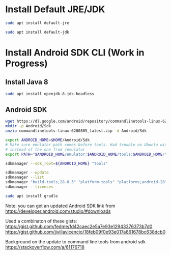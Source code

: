 # Install Default JRE/JDK
```bash
sudo apt install default-jre
```
```bash
sudo apt install default-jdk
 ```

# Install Android SDK CLI (Work in Progress)

## Install Java 8

```bash
sudo apt install openjdk-8-jdk-headless
```

## Android SDK

```bash
wget https://dl.google.com/android/repository/commandlinetools-linux-6200805_latest.zip
mkdir -p Android/Sdk
unzip commandlinetools-linux-6200805_latest.zip -d Android/Sdk

export ANDROID_HOME=$HOME/Android/Sdk
# Make sure emulator path comes before tools. Had trouble on Ubuntu with emulator from /tools being loaded
# instead of the one from /emulator
export PATH="$ANDROID_HOME/emulator:$ANDROID_HOME/tools:$ANDROID_HOME/tools/bin:$ANDROID_HOME/platform-tools:$PATH"

sdkmanager --sdk_root=${ANDROID_HOME} "tools"

sdkmanager --update
sdkmanager --list
sdkmanager "build-tools;28.0.3" "platform-tools" "platforms;android-28" "tools"
sdkmanager --licenses

sudo apt install gradle


````

Note: you can get an updated Android SDK link from https://developer.android.com/studio/#downloads

Used a combinaton of these gists:
https://gist.github.com/fedme/fd42caec2e5a7e93e12943376373b7d0
https://gist.github.com/jjvillavicencio/18feb09f0e93e017a861678bc638dcb0

Background on the update to command line tools from android sdk
https://stackoverflow.com/a/61176718
